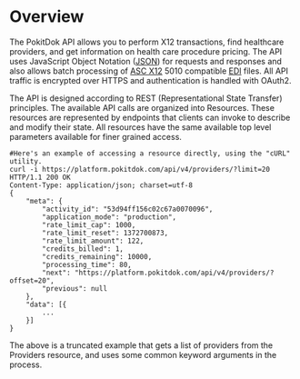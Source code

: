 # Overview

The PokitDok API allows you to perform X12 transactions, find healthcare providers, and get information on health care 
procedure pricing. The API uses JavaScript Object Notation ([JSON](http://json.org/)) for requests and responses and 
also allows batch processing of [ASC X12](http://x12.org/) 5010 compatible [EDI](http://www.x12.org/about/faqs.cfm#a1) 
files. All API traffic is encrypted over HTTPS and authentication is handled with OAuth2.

The API is designed according to REST (Representational State Transfer) principles. The available API calls are 
organized into Resources. These resources are represented by endpoints that clients can invoke to describe and modify 
their state. All resources have the same available top level parameters available for finer grained access.

```shell
#Here's an example of accessing a resource directly, using the "cURL" utility.
curl -i https://platform.pokitdok.com/api/v4/providers/?limit=20
HTTP/1.1 200 OK
Content-Type: application/json; charset=utf-8
{
    "meta": {
        "activity_id": "53d94ff156c02c67a0070096",
        "application_mode": "production",
        "rate_limit_cap": 1000,
        "rate_limit_reset": 1372700873,
        "rate_limit_amount": 122,
        "credits_billed": 1,
        "credits_remaining": 10000,
        "processing_time": 80,
        "next": "https://platform.pokitdok.com/api/v4/providers/?offset=20",
        "previous": null
    },
    "data": [{
        ...
    }]
}
```

The above is a truncated example that gets a list of providers from the Providers resource, and uses some common keyword 
arguments in the process.

